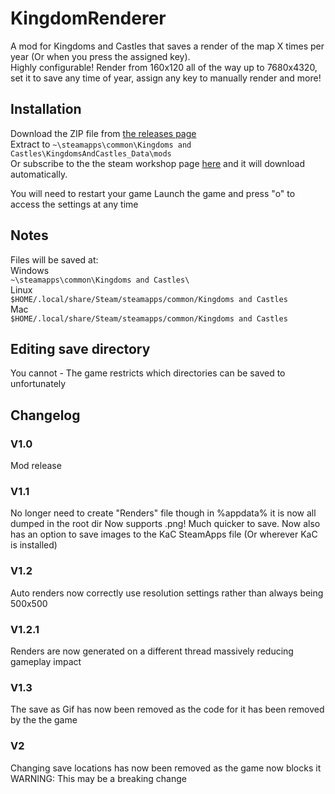 ﻿# KingdomRenderer
A mod for Kingdoms and Castles that saves a render of the map X times per year (Or when you press the assigned key).  
Highly configurable! Render from 160x120 all of the way up to 7680x4320, set it to save any time of year, assign any key to manually render and more!

## Installation
Download the ZIP file from [the releases page](https://github.com/ArchieV1/KingdomRenderer/releases)  
Extract to `~\steamapps\common\Kingdoms and Castles\KingdomsAndCastles_Data\mods`  
Or subscribe to the the steam workshop page [here](https://steamcommunity.com/sharedfiles/filedetails/?id=2306848108) and it will download automatically.

You will need to restart your game
Launch the game and press "o" to access the settings at any time

## Notes
Files will be saved at:  
Windows  
`~\steamapps\common\Kingdoms and Castles\`  
Linux  
`$HOME/.local/share/Steam/steamapps/common/Kingdoms and Castles`    
Mac  
`$HOME/.local/share/Steam/steamapps/common/Kingdoms and Castles`

## Editing save directory
You cannot - The game restricts which directories can be saved to unfortunately

## Changelog
### V1.0
Mod release
### V1.1
No longer need to create "Renders" file though in %appdata% it is now all dumped in the root dir
Now supports .png! Much quicker to save.
Now also has an option to save images to the KaC SteamApps file (Or wherever KaC is installed)
### V1.2
Auto renders now correctly use resolution settings rather than always being 500x500
### V1.2.1
Renders are now generated on a different thread massively reducing gameplay impact
### V1.3
The save as Gif has now been removed as the code for it has been removed by the the game
### V2
Changing save locations has now been removed as the game now blocks it
WARNING: This may be a breaking change